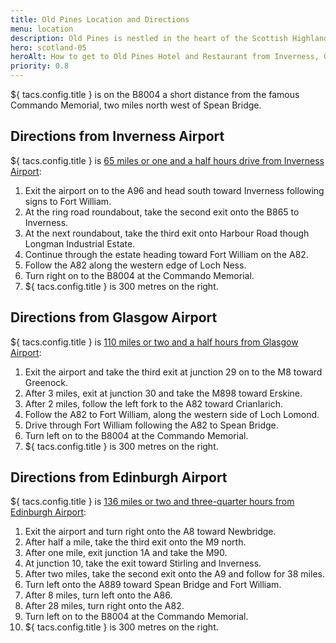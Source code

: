 ```yaml
---
title: Old Pines Location and Directions
menu: location
description: Old Pines is nestled in the heart of the Scottish Highlands close to Ben Nevis, Loch Ness, Spean Bridge, and Fort William.
hero: scotland-05
heroAlt: How to get to Old Pines Hotel and Restaurant from Inverness, Glasgow, and Edinburgh.
priority: 0.8
---
```


${ tacs.config.title } is on the B8004 a short distance from the famous Commando Memorial, two miles north west of Spean Bridge.


## Directions from Inverness Airport

${ tacs.config.title } is [65 miles or one and a half hours drive from Inverness Airport](https://www.google.co.uk/maps/dir/Inverness+Airport,IV2+7JB/Old+Pines,+Spean+Bridge/@57.2196464,-5.0597933,9z/data=!4m14!4m13!1m5!1m1!1s0x488f78faf9518b15:0xcc9cbaf1ec55b289!2m2!1d-4.0487034!2d57.5432757!1m5!1m1!1s0x488ed2329694370d:0x6e7ea019f559bd1b!2m2!1d-4.9496157!2d56.9003534!3e0):

1. Exit the airport on to the A96 and head south toward Inverness following signs to Fort William.
1. At the ring road roundabout, take the second exit onto the B865 to Inverness.
1. At the next roundabout, take the third exit onto Harbour Road though Longman Industrial Estate.
1. Continue through the estate heading toward Fort William on the A82.
1. Follow the A82 along the western edge of Loch Ness.
1. Turn right on to the B8004 at the Commando Memorial.
1. ${ tacs.config.title } is 300 metres on the right.


## Directions from Glasgow Airport

${ tacs.config.title } is [110 miles or two and a half hours from Glasgow Airport](https://www.google.com/maps/dir/Glasgow+Airport+(GLA),+Paisley,+UK/56.9003534,-4.9496157/@56.3785963,-5.393119,9z/data=!4m8!4m7!1m5!1m1!1s0x48884eb90111e0dd:0x24a888b519aa330b!2m2!1d-4.4350529!2d55.8690744!1m0):

1. Exit the airport and take the third exit at junction 29 on to the M8 toward Greenock.
1. After 3 miles, exit at junction 30 and take the M898 toward Erskine.
1. After 2 miles, follow the left fork to the A82 toward Crianlarich.
1. Follow the A82 to Fort William, along the western side of Loch Lomond.
1. Drive through Fort William following the A82 to Spean Bridge.
1. Turn left on to the B8004 at the Commando Memorial.
1. ${ tacs.config.title } is 300 metres on the right.


## Directions from Edinburgh Airport

${ tacs.config.title } is [136 miles or two and three-quarter hours from Edinburgh Airport](https://www.google.com/maps/dir/Edinburgh+Airport,+Edinburgh/56.9003534,-4.9496157/@56.4740198,-4.9561643,9z/data=!3m1!4b1!4m8!4m7!1m5!1m1!1s0x4887c50e93e3017d:0x19530a2592b1d59b!2m2!1d-3.3607946!2d55.9471784!1m0?entry=ttu&g_ep=EgoyMDI1MDIwMi4wIKXMDSoASAFQAw%3D%3D):

1. Exit the airport and turn right onto the A8 toward Newbridge.
1. After half a mile, take the third exit onto the M9 north.
1. After one mile, exit junction 1A and take the M90.
1. At junction 10, take the exit toward Stirling and Inverness.
1. After two miles, take the second exit onto the A9 and follow for 38 miles.
1. Turn left onto the A889 toward Spean Bridge and Fort William.
1. After 8 miles, turn left onto the A86.
1. After 28 miles, turn right onto the A82.
1. Turn left on to the B8004 at the Commando Memorial.
1. ${ tacs.config.title } is 300 metres on the right.
